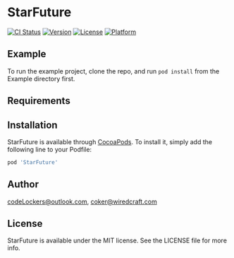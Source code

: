 # StarFuture

[![CI Status](https://img.shields.io/travis/codeLockers@outlook.com/StarFuture.svg?style=flat)](https://travis-ci.org/codeLockers@outlook.com/StarFuture)
[![Version](https://img.shields.io/cocoapods/v/StarFuture.svg?style=flat)](https://cocoapods.org/pods/StarFuture)
[![License](https://img.shields.io/cocoapods/l/StarFuture.svg?style=flat)](https://cocoapods.org/pods/StarFuture)
[![Platform](https://img.shields.io/cocoapods/p/StarFuture.svg?style=flat)](https://cocoapods.org/pods/StarFuture)

## Example

To run the example project, clone the repo, and run `pod install` from the Example directory first.

## Requirements

## Installation

StarFuture is available through [CocoaPods](https://cocoapods.org). To install
it, simply add the following line to your Podfile:

```ruby
pod 'StarFuture'
```

## Author

codeLockers@outlook.com, coker@wiredcraft.com

## License

StarFuture is available under the MIT license. See the LICENSE file for more info.
